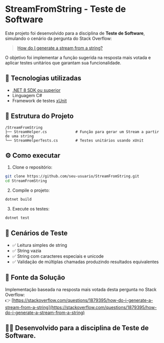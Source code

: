 
# StreamFromString - Teste de Software

Este projeto foi desenvolvido para a disciplina de **Teste de Software**, simulando o cenário da pergunta do Stack Overflow:

> [How do I generate a stream from a string?](https://stackoverflow.com/questions/1879395/how-do-i-generate-a-stream-from-a-string)

O objetivo foi implementar a função sugerida na resposta mais votada e aplicar testes unitários que garantam sua funcionalidade.

## 🚀 Tecnologias utilizadas

- [.NET 8 SDK ou superior](https://dotnet.microsoft.com/en-us/download)
- Linguagem C#
- Framework de testes [xUnit](https://xunit.net/)

## 📂 Estrutura do Projeto

```
/StreamFromString
├── StreamHelper.cs             # Função para gerar um Stream a partir de uma string
└── StreamHelperTests.cs        # Testes unitários usando xUnit
```

## ⚙️ Como executar

1. Clone o repositório:

```bash
git clone https://github.com/seu-usuario/StreamFromString.git
cd StreamFromString
```

2. Compile o projeto:

```bash
dotnet build
```

3. Execute os testes:

```bash
dotnet test
```

## 🧪 Cenários de Teste

- ✅ Leitura simples de string
- ✅ String vazia
- ✅ String com caracteres especiais e unicode
- ✅ Validação de múltiplas chamadas produzindo resultados equivalentes

## 📜 Fonte da Solução

Implementação baseada na resposta mais votada desta pergunta no Stack Overflow:  
👉 [https://stackoverflow.com/questions/1879395/how-do-i-generate-a-stream-from-a-string](https://stackoverflow.com/questions/1879395/how-do-i-generate-a-stream-from-a-string)

## 👩‍💻 Desenvolvido para a disciplina de Teste de Software.

